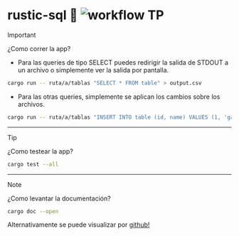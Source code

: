 # rustic-sql 🦀 ![workflow TP](https://github.com/gabokatta/rustic-sql/actions/workflows/rust.yml/badge.svg)

> [!IMPORTANT]
> ¿Como correr la app?
> - Para las queries de tipo SELECT puedes redirigir la salida de STDOUT a un archivo o simplemente ver la salida por pantalla.
> ```BASH
>cargo run -- ruta/a/tablas "SELECT * FROM table" > output.csv
>```
> - Para las otras queries, simplemente se aplican los cambios sobre los archivos.
> ```BASH
>cargo run -- ruta/a/tablas "INSERT INTO table (id, name) VALUES (1, 'gabriel');"
>```
___
> [!TIP]
> ¿Como testear la app?
>```BASH
>cargo test --all
>```
___
> [!NOTE]
> ¿Como levantar la documentación?
>```BASH
>cargo doc --open
>```
> Alternativamente se puede visualizar por [github!](https://gabokatta.github.io/rustic-sql)
